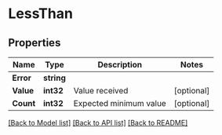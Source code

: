 # LessThan

## Properties

Name | Type | Description | Notes
------------ | ------------- | ------------- | -------------
**Error** | **string** |  | 
**Value** | **int32** | Value received | [optional] 
**Count** | **int32** | Expected minimum value | [optional] 

[[Back to Model list]](../README.md#documentation-for-models) [[Back to API list]](../README.md#documentation-for-api-endpoints) [[Back to README]](../README.md)


